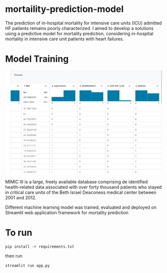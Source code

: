 # mortaility-prediction-model

The prediction of in-hospital mortality for intensive care units (ICU) admitted HF patients remains poorly characterized. I aimed to develop a solutions using a predictive model for mortality prediction, considering in-hospital mortality in intensive care unit patients with heart failures. 

# Model Training 
![Logo](dataset.png)

MIMIC III is a large, freely available database comprising  de identified health-related data associated with over forty thousand patients who stayed in critical care units of the Beth Israel Deaconess medical center between 2001 and 2012. 

Different machine learning model was trained, evaluated and deployed on  Streamlit web application framework for mortality prediction

# To run

``` 
pip install -r requirements.txt
```
then run 

```
streamlit run app.py
```



